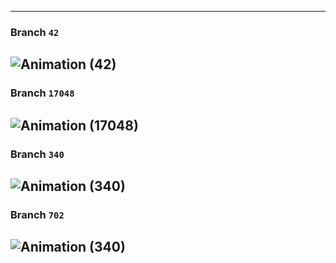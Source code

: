 
---

### Branch `42`
![Animation (42)](https://github.com/J58C/Caps32Project/raw/main/Images/42/rotating.gif)
---

### Branch `17048`
![Animation (17048)](https://github.com/J58C/Caps32Project/raw/17048/images/rotating.gif)
---

### Branch `340`
![Animation (340)](https://github.com/J58C/Caps32Project/raw/340/images/rotating.gif)
---

### Branch `702`
![Animation (340)](https://github.com/J58C/Caps32Project/raw/702/images/rotating.gif)
---
